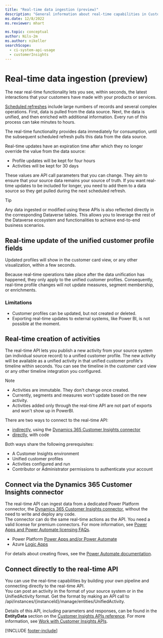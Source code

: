```yaml
---
title: "Real-time data ingestion (preview)"
description: "General information about real-time capabilities in Customer Insights."
ms.date: 12/8/2022
ms.reviewer: mhart

ms.topic: conceptual
author: Nils-2m
ms.author: nikeller
searchScope: 
  - ci-system-api-usage
  - customerInsights
---
```


# Real-time data ingestion (preview)

The near real-time functionality lets you see, within seconds, the latest interactions that your customers have made with your products or services.

[Scheduled refreshes](schedule-refresh.md) include large numbers of records and several complex operations. First, data is pulled from the data source. Next, the data is unified, and then enriched with additional information. Every run of this process can take minutes to hours.

The real-time functionality provides data immediately for consumption, until the subsequent scheduled refresh pulls this data from the data source.

Real-time updates have an expiration time after which they no longer override the value from the data source:

- Profile updates will be kept for four hours
- Activities will be kept for 30 days

These values are API call parameters that you can change. They aim to ensure that your source data remains your source of truth. If you want real-time updates to be included for longer, you need to add them to a data source so they get pulled during the next scheduled refresh.

 > [!TIP]
 > Any data ingested or modified using these APIs is also reflected directly in the corresponding Dataverse tables. This allows you to leverage the rest of the Dataverse ecosystem and functionalities to achieve end-to-end business scenarios. 

## Real-time update of the unified customer profile fields

Updated profiles will show in the customer card view, or any other visualization, within a few seconds.

Because real-time operations take place after the data unification has happened, they only apply to the unified customer profiles. Consequently, real-time profile changes will not update measures, segment membership, or enrichments.

### Limitations

- Customer profiles can be updated, but not created or deleted.
- Exporting real-time updates to external systems, like Power BI, is not possible at the moment.

## Real-time creation of activities

The real-time API lets you publish a new activity from your source system (an individual source record) to a unified customer profile. The new activity will be available as a unified activity in that unified customer profile's timeline within seconds. You can see the timeline in the customer card view or any other timeline integration you configured.

> [!NOTE]
>
> - Activities are immutable. They don't change once created.
> - Currently, segments and measures won't update based on the new activity.
> - Activities added only through the real-time API are not part of exports and won't show up in PowerBI.

There are two ways to connect to the real-time API:

- [indirectly](#connect-via-the-dynamics-365-customer-insights-connector), using the [Dynamics 365 Customer Insights connector](/connectors/customerinsights/)
- [directly](#connect-directly-to-the-real-time-api), with code

Both ways share the following prerequisites:

- A Customer Insights environment
- Unified customer profiles
- Activities configured and run
- Contributor or Administrator permissions to authenticate your account

## Connect via the Dynamics 365 Customer Insights connector

The real-time API can ingest data from a dedicated Power Platform connector, the [Dynamics 365 Customer Insights connector](/connectors/customerinsights/), without the need to write and deploy any code.    
The connector can do the same real-time actions as the API. You need a valid license for premium connectors. For more information, see [Power Apps and Power Automate licensing FAQs](/power-platform/admin/powerapps-flow-licensing-faq).

- Power Platform [Power Apps and/or Power Automate](/connectors/)
- Azure [Logic Apps](/azure/connectors/apis-list)

For details about creating flows, see the [Power Automate documentation](/power-automate/).

## Connect directly to the real-time API

You can use the real-time capabilities by building your own pipeline and connecting directly to the real-time API.    
You can post an activity in the format of your source system or in the UnifiedActivity format. Get the format by making an API call to /api/instances/{instanceId}/manage/entities/UnifiedActivity.

Details of this API, including parameters and responses, can be found in the **EntityData** section on the [Customer Insights APIs reference](https://developer.ci.ai.dynamics.com/api-details#api=CustomerInsights). For more information, see [Work with Customer Insights APIs](apis.md).

[!INCLUDE [footer-include](includes/footer-banner.md)]
